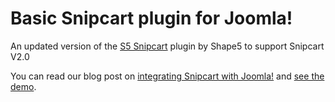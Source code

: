 # Basic Snipcart plugin for Joomla!

An updated version of the [S5 Snipcart](https://www.shape5.com/product_details/free_extensions/s5_snipcart.html) plugin by Shape5 to support Snipcart V2.0


You can read our blog post on [integrating Snipcart with Joomla!](https://snipcart.com/blog/joomla-tutorial-developers-ecommerce-plugins) and [see the demo](https://snipcart-joomla-demo.herokuapp.com/).

